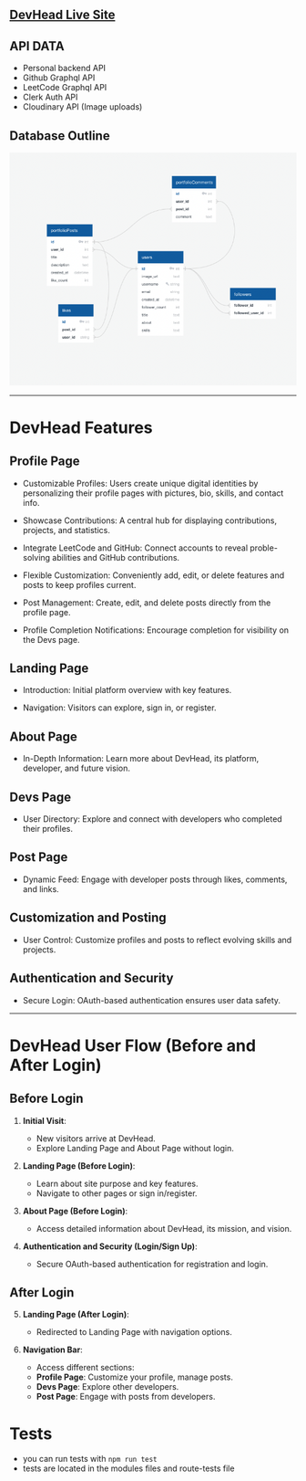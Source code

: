 ## [DevHead Live Site](https://dev-head-willyv4.vercel.app/)

## API DATA

- Personal backend API
- Github Graphql API
- LeetCode Graphql API
- Clerk Auth API
- Cloudinary API (Image uploads)

## Database Outline

![Database Schema](./public/database.png)

---

# DevHead Features

## Profile Page

- Customizable Profiles: Users create unique digital identities by personalizing their profile pages with pictures, bio, skills, and contact info.

- Showcase Contributions: A central hub for displaying contributions, projects, and statistics.

- Integrate LeetCode and GitHub: Connect accounts to reveal proble-solving abilities and GitHub contributions.

- Flexible Customization: Conveniently add, edit, or delete features and posts to keep profiles current.

- Post Management: Create, edit, and delete posts directly from the profile page.

- Profile Completion Notifications: Encourage completion for visibility on the Devs page.

## Landing Page

- Introduction: Initial platform overview with key features.

- Navigation: Visitors can explore, sign in, or register.

## About Page

- In-Depth Information: Learn more about DevHead, its platform, developer, and future vision.

## Devs Page

- User Directory: Explore and connect with developers who completed their profiles.

## Post Page

- Dynamic Feed: Engage with developer posts through likes, comments, and links.

## Customization and Posting

- User Control: Customize profiles and posts to reflect evolving skills and projects.

## Authentication and Security

- Secure Login: OAuth-based authentication ensures user data safety.

---

# DevHead User Flow (Before and After Login)

## Before Login

1.  **Initial Visit**:

    - New visitors arrive at DevHead.
    - Explore Landing Page and About Page without login.

2.  **Landing Page (Before Login)**:

    - Learn about site purpose and key features.
    - Navigate to other pages or sign in/register.

3.  **About Page (Before Login)**:

    - Access detailed information about DevHead, its mission, and vision.

4.  **Authentication and Security (Login/Sign Up)**:
    - Secure OAuth-based authentication for registration and login.

## After Login

5.  **Landing Page (After Login)**:

    - Redirected to Landing Page with navigation options.

6.  **Navigation Bar**:
    - Access different sections:
    - **Profile Page**: Customize your profile, manage posts.
    - **Devs Page**: Explore other developers.
    - **Post Page**: Engage with posts from developers.

# Tests

- you can run tests with `npm run test`
- tests are located in the modules files and route-tests file

